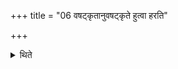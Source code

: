 +++
title = "06 वषट्कृतानुवषट्कृते हुत्वा हरति"

+++

<details><summary>थिते</summary>

वषट्कृतानुवषट्कृते हुत्वा हरति भक्षम् ६
</details>
